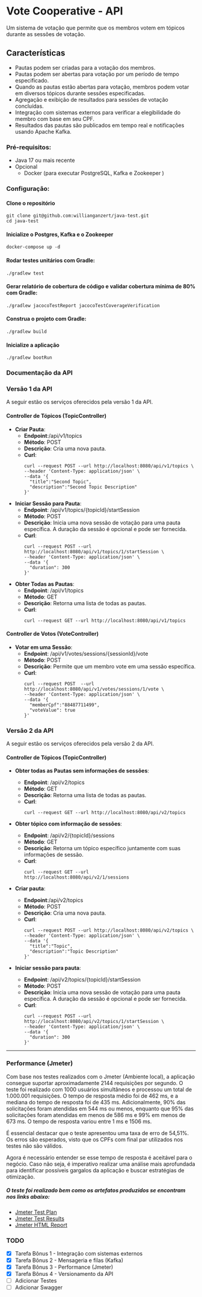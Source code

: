 # Vote Cooperative  - API

Um sistema de votação que permite que os membros votem em tópicos durante as sessões de votação.

## Características
- Pautas podem ser criadas para a votação dos membros.
- Pautas podem ser abertas para votação por um período de tempo especificado.
- Quando as pautas estão abertas para votação, membros podem votar em diversos tópicos durante sessões especificadas.
- Agregação e exibição de resultados para sessões de votação concluídas.
- Integração com sistemas externos para verificar a elegibilidade do membro com base em seu CPF.
- Resultados das pautas são publicados em tempo real e notificações usando Apache Kafka.

### Pré-requisitos:
- Java 17 ou mais recente
- Opcional
    - Docker (para executar PostgreSQL, Kafka e Zookeeper )

### Configuração:
#### Clone o repositório
```shell
git clone git@github.com:willianganzert/java-test.git
cd java-test
```
#### Inicialize o Postgres, Kafka e o Zookeeper
```shell
docker-compose up -d
```
#### Rodar testes unitários com Gradle:
```shell
./gradlew test
```
#### Gerar relatório de cobertura de código e validar cobertura mínima de 80% com Gradle:
```shell
./gradlew jacocoTestReport jacocoTestCoverageVerification
```

#### Construa o projeto com Gradle:
```shell
./gradlew build
```

#### Inicialize a aplicação
```shell
./gradlew bootRun
```

### Documentação da API
### Versão 1 da API
A seguir estão os serviços oferecidos pela versão 1 da API.
#### Controller de Tópicos (TopicController)
- **Criar Pauta**:
    - **Endpoint**:/api/v1/topics
    - **Método**: POST
    - **Descrição**: Cria uma nova pauta.
    - **Curl**:
      ```shell
      curl --request POST --url http://localhost:8080/api/v1/topics \
      --header 'Content-Type: application/json' \
      --data '{
        "title":"Second Topic",
        "description":"Second Topic Description"
      }'
      ```
- **Iniciar Sessão para Pauta**:
    - **Endpoint**: /api/v1/topics/{topicId}/startSession
    - **Método**: POST
    - **Descrição**: Inicia uma nova sessão de votação para uma pauta específica. A duração da sessão é opcional e pode ser fornecida.
    - **Curl**:
        ```shell
        curl --request POST --url http://localhost:8080/api/v1/topics/1/startSession \
        --header 'Content-Type: application/json' \
        --data '{
          "duration": 300
        }'
        ```
- **Obter Todas as Pautas**:
    - **Endpoint**: /api/v1/topics
    - **Método**: GET
    - **Descrição**: Retorna uma lista de todas as pautas.
    - **Curl**:
        ```shell
        curl --request GET --url http://localhost:8080/api/v1/topics
        ```
#### Controller de Votos (VoteController)
- **Votar em uma Sessão**:
    - **Endpoint**: /api/v1/votes/sessions/{sessionId}/vote
    - **Método**: POST
    - **Descrição**: Permite que um membro vote em uma sessão específica.
    - **Curl**:
        ```shell
        curl --request POST  --url http://localhost:8080/api/v1/votes/sessions/1/vote \
        --header 'Content-Type: application/json' \
        --data '{
          "memberCpf":"88487711499",
          "voteValue": true
        }'
        ```
### Versão 2 da API

A seguir estão os serviços oferecidos pela versão 2 da API.

#### Controller de Tópicos (TopicController)

- **Obter todas as Pautas sem informações de sessões**:
  - **Endpoint**: /api/v2/topics
  - **Método**: GET
  - **Descrição**: Retorna uma lista de todas as pautas.
  - **Curl**:
    ```shell
    curl --request GET --url http://localhost:8080/api/v2/topics
    ```

- **Obter tópico com informação de sessões**:
  - **Endpoint**: /api/v2/{topicId}/sessions
  - **Método**: GET
  - **Descrição**: Retorna um tópico específico juntamente com suas informações de sessão.
  - **Curl**:
    ```shell
    curl --request GET --url http://localhost:8080/api/v2/1/sessions
    ```

- **Criar pauta**:
  - **Endpoint**:/api/v2/topics
  - **Método**: POST
  - **Descrição**: Cria uma nova pauta.
  - **Curl**:
    ```shell
    curl --request POST --url http://localhost:8080/api/v2/topics \
    --header 'Content-Type: application/json' \
    --data '{
      "title":"Topic",
      "description":"Topic Description"
    }'
    ```

- **Iniciar sessão para pauta**:
  - **Endpoint**: /api/v2/topics/{topicId}/startSession
  - **Método**: POST
  - **Descrição**: Inicia uma nova sessão de votação para uma pauta específica. A duração da sessão é opcional e pode ser fornecida.
  - **Curl**:
    ```shell
    curl --request POST --url http://localhost:8080/api/v2/topics/1/startSession \
    --header 'Content-Type: application/json' \
    --data '{
      "duration": 300
    }'
    ```

---

### Performance (Jmeter)
Com base nos testes realizados com o Jmeter (Ambiente local), a aplicação consegue suportar aproximadamente 2144 requisições por segundo. O teste foi realizado com 1000 usuários simultâneos e processou um total de 1.000.001 requisições. O tempo de resposta médio foi de 462 ms, e a mediana do tempo de resposta foi de 435 ms. Adicionalmente, 90% das solicitações foram atendidas em 544 ms ou menos, enquanto que 95% das solicitações foram atendidas em menos de 586 ms e 99% em menos de 673 ms. O tempo de resposta variou entre 1 ms e 1506 ms.

É essencial destacar que o teste apresentou uma taxa de erro de 54,51%. Os erros são esperados, visto que os CPFs com final par utilizados nos testes não são válidos.

Agora é necessário entender se esse tempo de resposta é aceitável para o negócio. Caso não seja, é imperativo realizar uma análise mais aprofundada para identificar possíveis gargalos da aplicação e buscar estratégias de otimização.

##### O teste foi realizado bem como os artefatos produzidos se encontram nos links abaixo: 
- [Jmeter Test Plan](https://raw.githubusercontent.com/willianganzert/java-test/main/Voting_Load_Test.jmx)
- [Jmeter Test Results](https://raw.githubusercontent.com/willianganzert/java-test/main/Voting_Load_Test_Results.7z)
- [Jmeter HTML Report](https://raw.githubusercontent.com/willianganzert/java-test/main/html_report.7z)


### TODO
- [X] Tarefa Bônus 1 - Integração com sistemas externos
- [X] Tarefa Bônus 2 - Mensageria e filas (Kafka)
- [X] Tarefa Bônus 3 - Performance (Jmeter)
- [X] Tarefa Bônus 4 - Versionamento da API
- [ ] Adicionar Testes
- [ ] Adicionar Swagger
